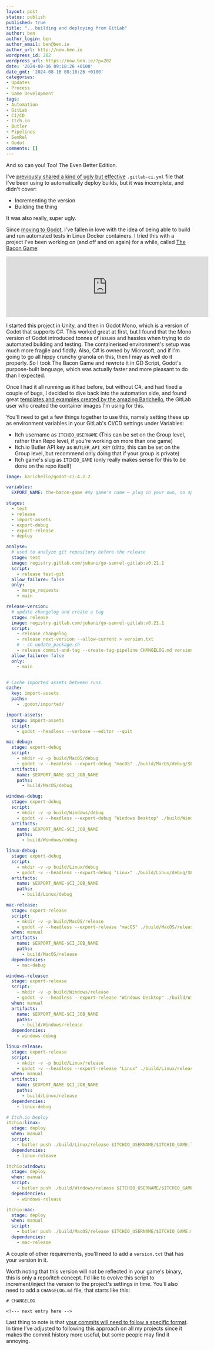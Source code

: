 ```yaml
---
layout: post
status: publish
published: true
title: "...building and deploying from GitLab"
author: ben
author_login: ben
author_email: ben@ben.ie
author_url: http://now.ben.ie
wordpress_id: 202
wordpress_url: https://now.ben.ie/?p=202
date: '2024-08-16 09:18:26 +0100'
date_gmt: '2024-08-16 08:18:26 +0100'
categories:
- Updates
- Process
- Game Development
tags:
- Automation
- GitLab
- CI/CD
- Itch.io
- Butler
- Pipelines
- SemRel
- Godot
comments: []
---
```

And so can you! Too! The Even Better Edition.

I've <a href="2024-06-01-deploying-from-gitlab-and-so-can-you/" data-type="post" data-id="183">previously shared a kind of ugly but effective</a> <code>.gitlab-ci.yml</code> file that I've been using to automatically deploy builds, but it was incomplete, and didn't cover:
- Incrementing the version
- Building the thing

It was also really, super ugly.

Since [moving to Godot]("tags/godot/"), I've fallen in love with the idea of being able to build and run automated tests in Linux Docker containers. I tried this with a project I've been working on (and off and on again) for a while, called <a href="https://bursaar.itch.io/the-bacon-game">The Bacon Game</a>:</p>

<iframe frameborder="0" src="https://itch.io/embed/2154665?border_width=0" width="550" height="165"><a href="https://bursaar.itch.io/the-bacon-game">The Bacon Game by Ben Marquez Keenan</a></iframe>

I started this project in Unity, and then in Godot Mono, which is a version of Godot that supports C#. This worked great at first, but I found that the Mono version of Godot introduced tonnes of issues and hassles when trying to do automated building and testing. The containerised environment's setup was much more fragile and fiddly. Also, C# is owned by Microsoft, and if I'm going to go all hippy crunchy granola on this, then I may as well do it properly. So I took The Bacon Game and rewrote it in GD Script, Godot's purpose-built language, which was actually faster and more pleasant to do than I expected.</p>

Once I had it all running as it had before, but without C#, and had fixed a couple of bugs, I decided to dive back into the automation side, and found great <a href="https://gitlab.com/barichello/godot-ci">templates and examples created by the amazing Barichello</a>, the GitLab user who created the container images I'm using for this.

You'll need to get a few things together to use this, namely setting these up as environment variables in your GitLab's CI/CD settings under Variables:

- Itch username as `ITCHIO_USERNAME` (This can be set on the Group level, rather than Repo level, if you're working on more than one game)
- Itch.io Butler API key as `BUTLER_API_KEY` (ditto, this can be set on the Group level, but recommend only doing that if your group is private)
- Itch game's slug as `ITCHIO_GAME` (only really makes sense for this to be done on the repo itself)

```yaml
image: barichello/godot-ci:4.2.2

variables:
  EXPORT_NAME: the-bacon-game #my game's name – plug in your own, no spaces

stages:
  - test
  - release
  - import-assets
  - export-debug
  - export-release
  - deploy

analyse:
  # used to analyze git repository before the release
  stage: test
  image: registry.gitlab.com/juhani/go-semrel-gitlab:v0.21.1
  script:
    - release test-git
  allow_failure: false
  only:
    - merge_requests
    - main

release-version:
  # update changelog and create a tag
  stage: release
  image: registry.gitlab.com/juhani/go-semrel-gitlab:v0.21.1
  script:
    - release changelog
    - release next-version --allow-current > version.txt
    # - sh update_package.sh
    - release commit-and-tag --create-tag-pipeline CHANGELOG.md version.txt
  allow_failure: false
  only:
    - main


# Cache imported assets between runs
cache:
  key: import-assets
  paths:
    - .godot/imported/

import-assets:
  stage: import-assets
  script:
    - godot --headless --verbose --editor --quit

mac-debug:
  stage: export-debug
  script:
    - mkdir -v -p build/MacOS/debug
    - godot -v --headless --export-debug "macOS" ./build/MacOS/debug/$EXPORT_NAME.zip
  artifacts:
    name: $EXPORT_NAME-$CI_JOB_NAME
    paths:
      - build/MacOS/debug

windows-debug:
  stage: export-debug
  script:
    - mkdir -v -p build/Windows/debug
    - godot -v --headless --export-debug "Windows Desktop" ./build/Windows/debug/$EXPORT_NAME.exe
  artifacts:
    name: $EXPORT_NAME-$CI_JOB_NAME
    paths:
      - build/Windows/debug

linux-debug:
  stage: export-debug
  script:
    - mkdir -v -p build/Linux/debug
    - godot -v --headless --export-debug "Linux" ./build/Linux/debug/$EXPORT_NAME.x86_64
  artifacts:
    name: $EXPORT_NAME-$CI_JOB_NAME
    paths:
      - build/Linux/debug

mac-release:
  stage: export-release
  script:
    - mkdir -v -p build/MacOS/release
    - godot -v --headless --export-release "macOS" ./build/MacOS/release/$EXPORT_NAME.zip
  when: manual
  artifacts:
    name: $EXPORT_NAME-$CI_JOB_NAME
    paths:
      - build/MacOS/release
  dependencies:
    - mac-debug

windows-release:
  stage: export-release
  script:
    - mkdir -v -p build/Windows/release
    - godot -v --headless --export-release "Windows Desktop" ./build/Windows/release/$EXPORT_NAME.exe
  when: manual
  artifacts:
    name: $EXPORT_NAME-$CI_JOB_NAME
    paths:
      - build/Windows/release
  dependencies:
    - windows-debug

linux-release:
  stage: export-release
  script:
    - mkdir -v -p build/Linux/release
    - godot -v --headless --export-release "Linux" ./build/Linux/release/$EXPORT_NAME.x86_64
  when: manual
  artifacts:
    name: $EXPORT_NAME-$CI_JOB_NAME
    paths:
      - build/Linux/release
  dependencies:
    - linux-debug

# Itch.io Deploy
itchio:linux:
  stage: deploy
  when: manual
  script:
    - butler push ./build/Linux/release $ITCHIO_USERNAME/$ITCHIO_GAME:linux --userversion-file version.txt 
  dependencies:
    - linux-release

itchio:windows:
  stage: deploy
  when: manual
  script:
    - butler push ./build/Windows/release $ITCHIO_USERNAME/$ITCHIO_GAME:windows --userversion-file version.txt
  dependencies:
    - windows-release

itchio:mac:
  stage: deploy
  when: manual
  script:
    - butler push ./build/MacOS/release $ITCHIO_USERNAME/$ITCHIO_GAME:mac --userversion-file version.txt
  dependencies:
    - mac-release
```

A couple of other requirements, you'll need to add a `version.txt` that has your version in it. 

Worth noting that this version will not be reflected in your game's binary, this is only a repo/itch concept. I'd like to evolve this script to increment/inject the version to the project's settings in time. You'll also need to add a `CHANGELOG.md` file, that starts like this:

```
# CHANGELOG

<!--- next entry here -->
```

Last thing to note is that <a href="https://semantic-release.gitbook.io/semantic-release#commit-message-format">your commits will need to follow a specific format</a>. In time I've adjusted to following this approach on all my projects since it makes the commit history more useful, but some people may find it annoying.